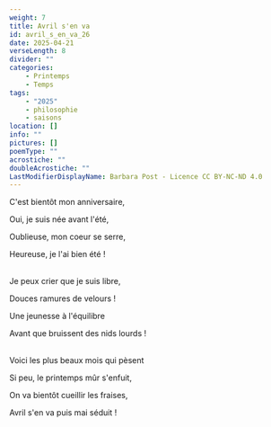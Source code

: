 ```yaml
---
weight: 7
title: Avril s'en va
id: avril_s_en_va_26
date: 2025-04-21
verseLength: 8
divider: ""
categories:
    - Printemps
    - Temps
tags:
    - "2025"
    - philosophie
    - saisons
location: []
info: ""
pictures: []
poemType: ""
acrostiche: ""
doubleAcrostiche: ""
LastModifierDisplayName: Barbara Post - Licence CC BY-NC-ND 4.0
---
```

C'est bientôt mon anniversaire,

Oui, je suis née avant l'été,

Oublieuse, mon coeur se serre,

Heureuse, je l'ai bien été !

 \
Je peux crier que je suis libre,

Douces ramures de velours !

Une jeunesse à l'équilibre

Avant que bruissent des nids lourds !

 \
Voici les plus beaux mois qui pèsent

Si peu, le printemps mûr s'enfuit,

On va bientôt cueillir les fraises,

Avril s'en va puis mai séduit !
